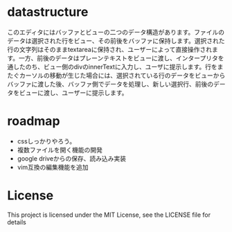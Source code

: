 # datastructure
このエディタにはバッファとビューの二つのデータ構造があります。ファイルのデータは選択された行をビュー、その前後をバッファに保持します。選択された行の文字列はそのままtextareaに保持され、ユーザーによって直接操作されます。一方、前後のデータはプレーンテキストをビューに渡し、インタープリタを通したのち、ビュー側のdivのinnerTextに入力し、ユーザに提示します。行をまたぐカーソルの移動が生じた場合には、選択されている行のデータをビューからバッファに渡した後、バッファ側でデータを処理し、新しい選択行、前後のデータをビューに渡し、ユーザーに提示します。
# roadmap
- cssしっかりやろう。
- 複数ファイルを開く機能の開発
- google driveからの保存、読み込み実装
- vim互換の編集機能を追加

# License
This project is licensed under the MIT License, see the LICENSE file for details
